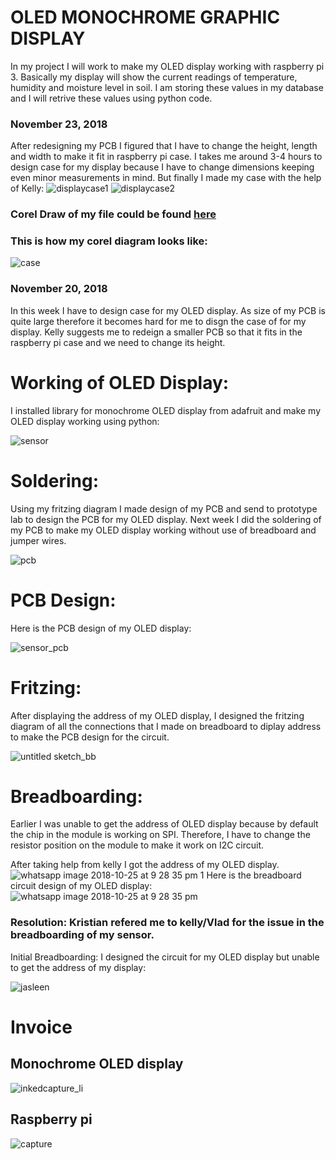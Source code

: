 OLED MONOCHROME GRAPHIC DISPLAY
===============================

In my project I will work to make my OLED display working with raspberry pi 3. Basically my display will show the current readings of temperature, humidity and moisture level in soil. I am storing these values in my database and I will retrive these values using python code.

### November 23, 2018
 After redesigning my PCB I figured that I have to change the height, length and width to make it fit in raspberry pi case. I takes me around 3-4 hours to design case for my display because I have to change dimensions keeping even minor measurements in mind. But finally I made my case with the help of Kelly:
![displaycase1](https://user-images.githubusercontent.com/43180933/48969782-86964b00-efd1-11e8-8684-c71ecbbe5580.jpeg)
![displaycase2](https://user-images.githubusercontent.com/43180933/48969788-944bd080-efd1-11e8-9d62-35fdec00699b.jpeg)

### Corel Draw of my file could be found [here](https://github.com/Jasleen-Grewal/Nursery/blob/master/jasleenCase.cdr)
### This is how my corel diagram looks like:
![case](https://user-images.githubusercontent.com/43180933/48984224-37cadd00-f0c7-11e8-8378-0a1d9abfb3ef.PNG)



### November 20, 2018
 In this week I have to design case for my OLED display. As size of my PCB is quite large therefore it becomes hard for me to disgn the case of for my display. Kelly suggests me to redeign a smaller PCB so that it fits in the raspberry pi case and we need to change its height.

Working of OLED Display:
=======================
I installed library for monochrome OLED display from adafruit and make my OLED display working using python:

![sensor](https://user-images.githubusercontent.com/43180933/48816773-7f411a00-ed11-11e8-8dbb-e1c458ded3bb.jpg)

Soldering:
===========
Using my fritzing diagram I made design of my PCB and send to prototype lab to design the PCB for my OLED display. Next week I did the soldering of my PCB to make my OLED display working without use of breadboard and jumper wires.

![pcb](https://user-images.githubusercontent.com/43180933/48099161-b5987880-e1ec-11e8-977b-598e06d49b42.jpg)

PCB Design:
===========
Here is the PCB design of my OLED display:

![sensor_pcb](https://user-images.githubusercontent.com/43180933/48093062-4dda3180-e1dc-11e8-9711-40fb660170dd.jpg)

Fritzing:
=========

After displaying the address of my OLED display, I designed the fritzing diagram of all the connections that I made on breadboard to diplay address to make the PCB design for the circuit.

![untitled sketch_bb](https://user-images.githubusercontent.com/43180933/47751096-43adb580-dc67-11e8-9d7b-385b1a163744.png)

Breadboarding:
==============
Earlier I was unable to get the address of OLED display because by default the chip in the module is working on SPI. Therefore, I have to change the resistor position on the module to make it work on I2C circuit.

After taking help from kelly I got the address of my OLED display.
![whatsapp image 2018-10-25 at 9 28 35 pm 1](https://user-images.githubusercontent.com/43180933/47597854-9df60000-d961-11e8-80e7-67cb6ff353da.jpeg)
Here is the breadboard circuit design of my OLED display:
![whatsapp image 2018-10-25 at 9 28 35 pm](https://user-images.githubusercontent.com/43180933/47597862-b239fd00-d961-11e8-960c-9d9d833bcc54.jpeg)

### Resolution: Kristian refered me to kelly/Vlad for the issue in the breadboarding of my sensor.
Initial Breadboarding: I designed the circuit for my OLED display but unable to get the address of my display:

![jasleen](https://user-images.githubusercontent.com/43180933/47393750-5b78bd00-d6ee-11e8-85c5-c7e02b80b463.jpg)

# Invoice
## Monochrome OLED display
![inkedcapture_li](https://user-images.githubusercontent.com/43180933/46378961-4ec2f500-c66b-11e8-9ca0-0cf130a3aa82.jpg)

## Raspberry pi
![capture](https://user-images.githubusercontent.com/43180933/46379019-83cf4780-c66b-11e8-83dd-57b97c93632f.PNG)
